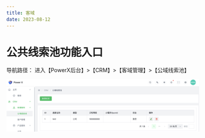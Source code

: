 ```yaml
---
title: 客域
date: 2023-08-12
---
```


# 公共线索池功能入口

导航路径： 进入【PowerX后台】>【CRM】>【客域管理】>【公域线索池】

![](images/lead_list.png)

